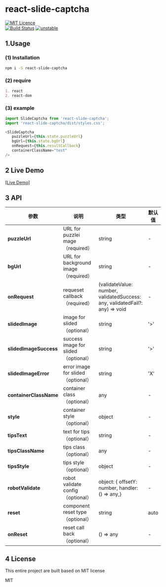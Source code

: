 # react-slide-captcha

[![MIT Licence](https://badges.frapsoft.com/os/mit/mit.svg?v=103)](https://opensource.org/licenses/mit-license.php)   
[![Build Status](https://travis-ci.org/boennemann/badges.svg?branch=master)](https://travis-ci.org/boennemann/badges)
[![unstable](http://badges.github.io/stability-badges/dist/unstable.svg)](http://github.com/badges/stability-badges)



## 1.Usage

### (1) Installation

```bash
npm i -S react-slide-captcha
```

### (2) require

```markdown
1. react 
2. react-dom
```

### (3) example

```javascript
import SlideCaptcha from 'react-slide-captcha';
import 'react-slide-captcha/dist/styles.css';

<SlideCaptcha
   puzzleUrl={this.state.puzzleUrl}
   bgUrl={this.state.bgUrl}
   onRequest={this.resultCallback}
   containerClassName="test"
/>
```

## 2 Live Demo

[\[Live Demo\]](https://roxyhuang.github.io/react-slide-captcha.github.io/preview/index.html)

## 3 API


| 参数 | 说明 | 类型 | 默认值|
| ------ | ------ | ------ |----------|
| **puzzleUrl** | URL for puzzlei mage（required） | string | - |
| **bgUrl** | URL for background image（required） | string | - |
| **onRequest** | requeset callback（required）  | (validateValue: number, validatedSuccess: any, validatedFail?: any) => void| - |
| **slidedImage** | image for slided（optional）  | string | '>' |
| **slidedImageSuccess** | success image for slided（optional） | string |  '>'
| **slidedImageError** | error image for slided（optional） | string | 'X'
| **containerClassName** | container class（optional） | any | -|
| **style**| container style（optional） | object | - |
| **tipsText**| text for tips（optional） | string | - |
| **tipsClassName** | tips class（optional） | any | -|
| **tipsStyle**| tips style（optional） | object | - |
| **robotValidate**| robot validate config（optional） | object: {  offsetY: number, handler: () => any,} | - |
| **reset**| component reset type（optional） | string | auto |
| **onReset**| reset call back（optional） | () => any | - |

## 4 License
This entire project are built based on MIT license

MIT
